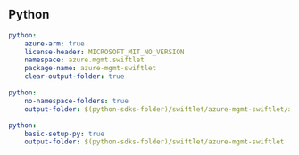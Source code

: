 ## Python

```yaml $(python)
python:
    azure-arm: true
    license-header: MICROSOFT_MIT_NO_VERSION
    namespace: azure.mgmt.swiftlet
    package-name: azure-mgmt-swiftlet
    clear-output-folder: true
```

``` yaml $(python) && $(python-mode) == 'update'
python:
    no-namespace-folders: true
    output-folder: $(python-sdks-folder)/swiftlet/azure-mgmt-swiftlet/azure/mgmt/swiftlet
```
``` yaml $(python) && $(python-mode) == 'create'
python:
    basic-setup-py: true
    output-folder: $(python-sdks-folder)/swiftlet/azure-mgmt-swiftlet
```
